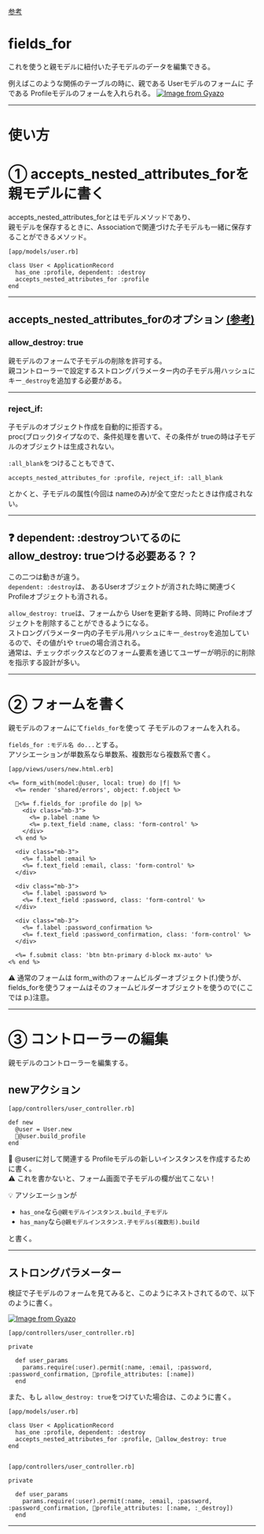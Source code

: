 [参考](https://zenn.dev/goldsaya/articles/06d7e685a66431#%E3%81%AF%E3%81%98%E3%82%81%E3%81%AB)

# fields_for
これを使うと親モデルに紐付いた子モデルのデータを編集できる。  

例えばこのような関係のテーブルの時に、親である Userモデルのフォームに 子である Profileモデルのフォームを入れられる。
[![Image from Gyazo](https://i.gyazo.com/702a0db398c47bb9fdd171204f571283.png)](https://gyazo.com/702a0db398c47bb9fdd171204f571283)
***

# 使い方
# ① accepts_nested_attributes_forを親モデルに書く
accepts_nested_attributes_forとはモデルメソッドであり、  
親モデルを保存するときに、Associationで関連づけた子モデルも一緒に保存することができるメソッド。  

~~~
[app/models/user.rb]

class User < ApplicationRecord
  has_one :profile, dependent: :destroy
  accepts_nested_attributes_for :profile
end
~~~
***

## accepts_nested_attributes_forのオプション [(参考)](https://railsguides.jp/form_helpers.html#%E8%A4%87%E9%9B%91%E3%81%AA%E3%83%95%E3%82%A9%E3%83%BC%E3%83%A0%E3%82%92%E4%BD%9C%E6%88%90%E3%81%99%E3%82%8B)
###  allow_destroy: true
親モデルのフォームで子モデルの削除を許可する。  
親コントローラーで設定するストロングパラメーター内の子モデル用ハッシュにキー`_destroy`を追加する必要がある。  
***

### reject_if: 
子モデルのオブジェクト作成を自動的に拒否する。  
proc(ブロック)タイプなので、条件処理を書いて、その条件が trueの時は子モデルのオブジェクトは生成されない。  

`:all_blank`をつけることもできて、
~~~
accepts_nested_attributes_for :profile, reject_if: :all_blank
~~~
とかくと、子モデルの属性(今回は nameのみ)が全て空だったときは作成されない。
***

## ❓ dependent: :destroyついてるのに allow_destroy: trueつける必要ある？？
この二つは動きが違う。  
`dependent: :destroy`は、 あるUserオブジェクトが消された時に関連づく Profileオブジェクトも消される。  

`allow_destroy: true`は、フォームから Userを更新する時、同時に Profileオブジェクトを削除することができるようになる。  
ストロングパラメーター内の子モデル用ハッシュにキー`_destroy`を追加しているので、その値が`1`や `true`の場合消される。  
通常は、チェックボックスなどのフォーム要素を通じてユーザーが明示的に削除を指示する設計が多い。
***

# ② フォームを書く
親モデルのフォームにて`fields_for`を使って 子モデルのフォームを入れる。

`fields_for :モデル名 do...`とする。  
アソシエーションが単数系なら単数系、複数形なら複数系で書く。
~~~
[app/views/users/new.html.erb]

<%= form_with(model:@user, local: true) do |f| %>
  <%= render 'shared/errors', object: f.object %>
  
  🩵<%= f.fields_for :profile do |p| %>
    <div class="mb-3">
      <%= p.label :name %>
      <%= p.text_field :name, class: 'form-control' %>
    </div>
  <% end %>
  
  <div class="mb-3">
    <%= f.label :email %>
    <%= f.text_field :email, class: 'form-control' %>
  </div>
  
  <div class="mb-3">
    <%= f.label :password %>
    <%= f.text_field :password, class: 'form-control' %>
  </div>
  
  <div class="mb-3">
    <%= f.label :password_confirmation %>
    <%= f.text_field :password_confirmation, class: 'form-control' %>
  </div>
  
  <%= f.submit class: 'btn btn-primary d-block mx-auto' %>
<% end %>
~~~
⚠️ 通常のフォームは form_withのフォームビルダーオブジェクト(f.)使うが、  
fields_forを使うフォームはそのフォームビルダーオブジェクトを使うので(ここでは p.)注意。
***

# ③ コントローラーの編集
親モデルのコントローラーを編集する。

## newアクション
~~~
[app/controllers/user_controller.rb]

def new
  @user = User.new
  🧡@user.build_profile
end
~~~
🧡 @userに対して関連する Profileモデルの新しいインスタンスを作成するために書く。  
⚠️ これを書かないと、フォーム画面で子モデルの欄が出てこない！

💡 アソシエーションが 
- `has_one`なら`@親モデルインスタンス.build_子モデル`  
- `has_many`なら`@親モデルインスタンス.子モデルs(複数形).build`

と書く。
***

## ストロングパラメーター
検証で子モデルのフォームを見てみると、このようにネストされてるので、以下のように書く。

[![Image from Gyazo](https://i.gyazo.com/2dde5681b18cf29e073bcf6925261aa9.png)](https://gyazo.com/2dde5681b18cf29e073bcf6925261aa9)
~~~
[app/controllers/user_controller.rb]

private

  def user_params
    params.require(:user).permit(:name, :email, :password, :password_confirmation, 💚profile_attributes: [:name])
  end
~~~

また、もし `allow_destroy: true`をつけていた場合は、このように書く。
~~~
[app/models/user.rb]

class User < ApplicationRecord
  has_one :profile, dependent: :destroy
  accepts_nested_attributes_for :profile, 💛allow_destroy: true
end


[app/controllers/user_controller.rb]

private

  def user_params
    params.require(:user).permit(:name, :email, :password, :password_confirmation, 💛profile_attributes: [:name, :_destroy])
  end
~~~
***


